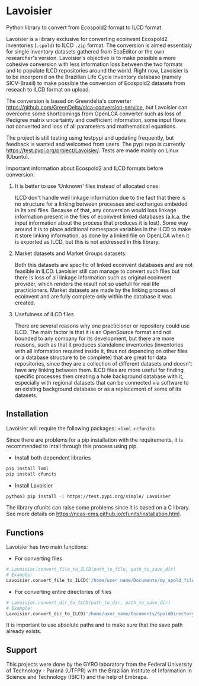 # Lavoisier
Python library to convert from Ecospold2 format to ILCD format.

Lavoisier is a library exclusive for converting ecoinvent Ecospold2 inventories (`.spold`) to ILCD `.zip` format. The conversion is aimed essentialy for single inventory datasets gathered from EcoEditor or the own researcher's version. Lavoisier's objective is to make possible a more cohesive conversion with less information loss between the two formats and to populate ILCD repositories around the world. Right now, Lavoisier is to be incorpored on the Brazilian Life Cycle Inventory database (namely SICV-Brasil) to make possible the conversion of Ecospold2 datasets from reseach to ILCD format on upload.

The conversion is based on Greendelta's converter https://github.com/GreenDelta/olca-conversion-service, but Lavoisier can overcome some shortcomings from OpenLCA converter such as loss of Pedigree matrix uncertainty and coefficient information, some input flows not converted and loss of all parameters and mathematical equations.

The project is still testing using testpypi and updating frequently, but feedback is wanted and welcomed from users. The pypi repo is currently https://test.pypi.org/project/Lavoisier/. Tests are made mainly on Linux (Ubuntu).

Important information about Ecospold2 and ILCD formats before conversion:

1. It is better to use 'Unknown' files instead of allocated ones:

   ILCD don't handle well linkage information due to the fact that there is no structure for a linking between processes and exchanges embeded in its xml files. Because of that, any conversion would loss linkage information present in the files of ecoinvent linked databases (a.k.a. the input information about the process that produces it is lost). Some way around it is to place additional namespace variables in the ILCD to make it store linking information, as done by a linked file on OpenLCA when it is exported as ILCD, but this is not addressed in this library. 

2. Market datasets and Market Groups datasets:

   Both this datasets are specific of linked ecoinvent databases and are not feasible in ILCD. Lavoisier still can manage to convert such files but there is loss of all linkage information such as original ecoinvent provider, which renders the result not so usefull for real life practicioners. Market datasets are made by the linking process of ecoinvent and are fully complete only within the database it was created.

3. Usefulness of ILCD files

   There are several reasons why one practicioner or repository could use ILCD. The main factor is that it is an OpenSource format and not bounded to any company for its development, but there are more reasons, such as that it produces standalone inventories (inventories with all information required inside it, thus not depending on other files or a database structure to be complete) that are great for data repositories, since they are a collection of different datasets and doesn't have any linking between them. ILCD files are more useful for finding specific processes then creating a hole background database with it, especially with regional datasets that can be connected via software to an existing background database or as a replacement of some of its datasets. 

## Installation

Lavoisier will require the following packages:
+`lxml`
+`cfunits`
 
Since there are problems for a pip installation with the requirements, it is recommended to intall through this process using pip.

+ Install both dependent libraries
```python
pip install lxml
pip install cfunits
```
+ Install Lavoisier
```bash
python3 pip install -i https://test.pypi.org/simple/ Lavoisier
```

The library cfunits can raise some problems since it is based on a C library. See more details on https://ncas-cms.github.io/cfunits/installation.html.

## Functions

Lavoisier has two main functions:
+ For converting files
```python
# Lavoisier.convert_file_to_ILCD(path_to_file, path_to_save_dir)
# Example:
Lavoisier.convert_file_to_ILCD('/home/user_name/Documents/my_spold_file.spold', '/home/user_name/Documents/ILCD_save_folder')
```
+ For converting entire directories of files
```python
# Lavoisier.convert_dir_to_ILCD(path_to_dir, path_to_save_dir)
# Example:
Lavoisier.convert_dir_to_ILCD('/home/user_name/Documents/SpoldDirectory', '/home/user_name/Documents/ILCD_save_folder')
```

It is important to use absolute paths and to make sure that the save path already exists.

## Support

This projects were done by the GYRO laboratory from the Federal University of Technology - Paraná (UTFPR) with the Brazilian Institute of Information in Science and Technology (IBICT) and the help of Embrapa. 
